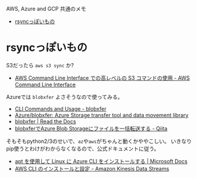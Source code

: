 AWS, Azure and GCP
共通のメモ

- [rsyncっぽいもの](#rsyncっぽいもの)

# rsyncっぽいもの

S3だったら `aws s3 sync` か?

- [AWS Command Line Interface での高レベルの S3 コマンドの使用 - AWS Command Line Interface](https://docs.aws.amazon.com/ja_jp/cli/latest/userguide/using-s3-commands.html)

Azureでは `blobxfer` よさそうなので使ってみる。

- [CLI Commands and Usage - blobxfer](https://blobxfer.readthedocs.io/en/latest/10-cli-usage/)
- [Azure/blobxfer: Azure Storage transfer tool and data movement library](https://github.com/Azure/blobxfer)
- [blobxfer | Read the Docs](https://readthedocs.org/projects/blobxfer/)
- [blobxferでAzure Blob Storageにファイルを一括転送する - Qiita](https://qiita.com/takebayashi/items/5554dab2e0c1728c1f0d)

そもそもpython2/3のせいで、`az`や`aws`がちゃんと動くかややこしい。
いきなりpip使うとわけがわからなくなるので、公式ドキュメントに従う。

- [apt を使用して Linux に Azure CLI をインストールする | Microsoft Docs](https://docs.microsoft.com/ja-jp/cli/azure/install-azure-cli-apt?view=azure-cli-latest)
- [AWS CLI のインストールと設定 - Amazon Kinesis Data Streams](https://docs.aws.amazon.com/ja_jp/streams/latest/dev/kinesis-tutorial-cli-installation.html)
